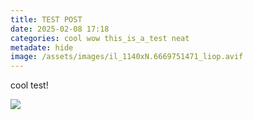 ```yaml
---
title: TEST POST
date: 2025-02-08 17:18
categories: cool wow this_is_a_test neat
metadate: hide
image: /assets/images/il_1140xN.6669751471_liop.avif
---
```

cool test!

![](MDT/assets/images/il_1140xN.6669751471_liop.avif)